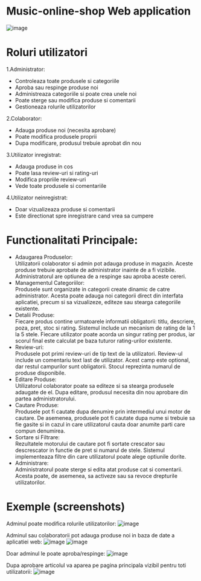 # Music-online-shop Web application

![image](https://github.com/user-attachments/assets/403344d6-48d3-4f11-a455-cff606e71e6b)

# Roluri utilizatori

1.Administrator:
* Controleaza toate produsele si categoriile
* Aproba sau respinge produse noi
* Administreaza categoriile si poate crea unele noi
* Poate sterge sau modifica produse si comentarii
* Gestioneaza rolurile utilizatorilor

2.Colaborator:
* Adauga produse noi (necesita aprobare)
* Poate modifica produsele proprii
* Dupa modificare, produsul trebuie aprobat din nou

3.Utilizator inregistrat:
* Adauga produse in cos
* Poate lasa review-uri si rating-uri
* Modifica propriile review-uri
* Vede toate produsele si comentariile

4.Utilizator neinregistrat:
* Doar vizualizeaza produse si comentarii
* Este directionat spre inregistrare cand vrea sa cumpere

# Functionalitati Principale:

* Adaugarea Produselor:<br />
Utilizatorii colaborator si admin pot adauga produse in magazin. Aceste produse trebuie aprobate de administrator inainte de a fi vizibile. Administratorul are optiunea de a respinge sau aproba aceste cereri.
* Managementul Categoriilor:<br />
Produsele sunt organizate in categorii create dinamic de catre administrator. Acesta poate adauga noi categorii direct din interfata aplicatiei, precum si sa vizualizeze, editeze sau stearga categoriile existente.
* Detalii Produse:<br />
Fiecare produs contine urmatoarele informatii obligatorii: titlu, descriere, poza, pret, stoc si rating. Sistemul include un mecanism de rating de la 1 la 5 stele. Fiecare utilizator poate acorda un singur rating per produs, iar scorul final este calculat pe baza tuturor rating-urilor existente.
* Review-uri:<br />
Produsele pot primi review-uri de tip text de la utilizatori. Review-ul include un comentariu text last de utilizator. Acest camp este optional, dar restul campurilor sunt obligatorii. Stocul reprezinta numarul de produse disponibile.
* Editare Produse:<br />
Utilizatorul colaborator poate sa editeze si sa stearga produsele adaugate de el. Dupa editare, produsul necesita din nou aprobare din partea administratorului.
* Cautare Produse:<br />
Produsele pot fi cautate dupa denumire prin intermediul unui motor de cautare. De asemenea, produsele pot fi cautate dupa nume si trebuie sa fie gasite si in cazul in care utilizatorul cauta doar anumite parti care compun denumirea.
* Sortare si Filtrare:<br />
Rezultatele motorului de cautare pot fi sortate crescator sau descrescator in functie de pret si numarul de stele. Sistemul implementeaza filtre din care utilizatorul poate alege optiunile dorite.
* Administrare:<br />
Administratorul poate sterge si edita atat produse cat si comentarii. Acesta poate, de asemenea, sa activeze sau sa revoce drepturile utilizatorilor.

# Exemple (screenshots)
Adminul poate modifica rolurile utilizatorilor:
![image](https://github.com/user-attachments/assets/de318914-90b0-46f9-a4ee-5fb123ce9f25)

Adminul sau colaboratorii pot adauga produse noi in baza de date a aplicatiei web:
![image](https://github.com/user-attachments/assets/8647feaa-7571-4575-b30a-7b5b9744ab27)
![image](https://github.com/user-attachments/assets/93b8bdf5-1222-4e6f-b614-0ba8fc24119e)

Doar adminul le poate aproba/respinge:
![image](https://github.com/user-attachments/assets/69fd5a71-7e8c-44ad-8793-e4db208cf0ae)

Dupa aprobare articolul va aparea pe pagina principala vizibil pentru toti utilizatorii:
![image](https://github.com/user-attachments/assets/82d855d3-0a22-41fd-88de-0a814766bb3e)





 
